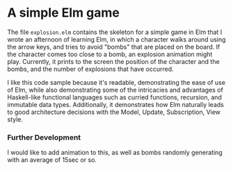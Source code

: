 # A simple Elm game

The file `explosion.elm` contains the skeleton for a simple game in Elm that I wrote an afternoon of learning Elm, in which a character walks around using the arrow keys, and tries to avoid "bombs" that are placed on the board. If the character comes too close to a bomb, an explosion animation might play. Currently, it prints to the screen the position of the character and the bombs, and the number of explosions that have occurred.

I like this code sample because it's readable, demonstrating the ease of use of Elm, while also demonstrating some of the intricacies and advantages of Haskell-like functional languages such as curried functions, recursion, and immutable data types. Additionally, it demonstrates how Elm naturally leads to good architecture decisions with the Model, Update, Subscription, View style.

### Further Development

I would like to add animation to this, as well as bombs randomly generating with an average of 15sec or so.

